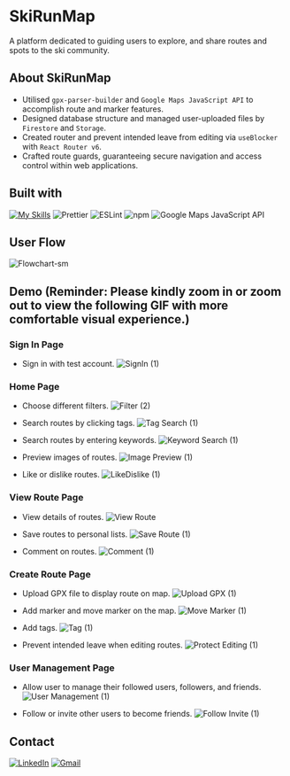 # SkiRunMap
A platform dedicated to guiding users to explore, and share routes and spots to the ski community.

## About SkiRunMap
- Utilised `gpx-parser-builder` and `Google Maps JavaScript API` to accomplish route and marker features.
- Designed database structure and managed user-uploaded files by `Firestore` and `Storage`.
- Created router and prevent intended leave from editing via `useBlocker` with `React Router v6`.
- Crafted route guards, guaranteeing secure navigation and access control within web applications.

## Built with
[![My Skills](https://skillicons.dev/icons?i=vite,react,typescript,tailwind,firebase,git,github,figma)](https://skillicons.dev)
![Prettier](https://img.shields.io/badge/Prettier-F7B93E.svg?style=for-the-badge&logo=Prettier&logoColor=black)
![ESLint](https://img.shields.io/badge/ESLint-4B32C3.svg?style=for-the-badge&logo=ESLint&logoColor=white)
![npm](https://img.shields.io/badge/npm-CB3837.svg?style=for-the-badge&logo=npm&logoColor=white)
![Google Maps JavaScript API](https://img.shields.io/badge/Google%20Maps-4285F4.svg?style=for-the-badge&logo=Google-Maps&logoColor=white)

## User Flow
![Flowchart-sm](https://github.com/Hollow-Knight-Dev/SkiRunMap/assets/134847613/4cd7356e-a2e7-4234-bc03-d59edda3c619)

## Demo (Reminder: Please kindly zoom in or zoom out to view the following GIF with more comfortable visual experience.)
### Sign In Page
- Sign in with test account.
![SignIn (1)](https://github.com/Hollow-Knight-Dev/SkiRunMap/assets/134847613/293f4636-4920-43d3-b2bb-55ea16fbef70)

### Home Page
- Choose different filters.
![Filter (2)](https://github.com/Hollow-Knight-Dev/SkiRunMap/assets/134847613/eb2f7a85-8b5d-4a71-875d-a91b7f02b637)

- Search routes by clicking tags.
![Tag Search (1)](https://github.com/Hollow-Knight-Dev/SkiRunMap/assets/134847613/3fdbfa6a-1200-423f-915a-99c6899db04d)

- Search routes by entering keywords.
![Keyword Search (1)](https://github.com/Hollow-Knight-Dev/SkiRunMap/assets/134847613/b149bd94-43d8-43c2-bd7f-358c23cb5a9b)

- Preview images of routes.
![Image Preview (1)](https://github.com/Hollow-Knight-Dev/SkiRunMap/assets/134847613/046d2a5c-5c7a-4dc3-9507-f8b32b7a7606)

- Like or dislike routes.
![LikeDislike (1)](https://github.com/Hollow-Knight-Dev/SkiRunMap/assets/134847613/369825d8-8155-4ebe-9f9a-b9abbe471aa6)

### View Route Page
- View details of routes.
![View Route](https://github.com/Hollow-Knight-Dev/SkiRunMap/assets/134847613/602208a9-8615-4266-bf31-e9776a7f249e)

- Save routes to personal lists.
![Save Route (1)](https://github.com/Hollow-Knight-Dev/SkiRunMap/assets/134847613/f4372e99-03de-4ab5-b6db-31c29bed3d20)

- Comment on routes.
![Comment (1)](https://github.com/Hollow-Knight-Dev/SkiRunMap/assets/134847613/19f27371-b883-479c-a626-f041d65d749f)

### Create Route Page
- Upload GPX file to display route on map.
![Upload GPX (1)](https://github.com/Hollow-Knight-Dev/SkiRunMap/assets/134847613/40a6b68c-2aab-4ba2-a5a0-15d609f9fbdb)

- Add marker and move marker on the map.
![Move Marker (1)](https://github.com/Hollow-Knight-Dev/SkiRunMap/assets/134847613/4f1833eb-58a2-4754-b14c-c638db4b9f9c)

- Add tags.
![Tag (1)](https://github.com/Hollow-Knight-Dev/SkiRunMap/assets/134847613/d016d704-a19d-4c8d-89fa-413624914d93)

- Prevent intended leave when editing routes.
![Protect Editing (1)](https://github.com/Hollow-Knight-Dev/SkiRunMap/assets/134847613/c76db3d6-5def-449b-8be3-ab2f64dae4d3)

### User Management Page
- Allow user to manage their followed users, followers, and friends.
![User Management (1)](https://github.com/Hollow-Knight-Dev/SkiRunMap/assets/134847613/ae811622-730f-4e3b-95ba-933f981ec260)

- Follow or invite other users to become friends.
![Follow Invite (1)](https://github.com/Hollow-Knight-Dev/SkiRunMap/assets/134847613/89098a9a-dfa6-4a44-a5d7-527f378111de)


## Contact
[![LinkedIn](https://img.shields.io/badge/LinkedIn-0A66C2.svg?style=for-the-badge&logo=LinkedIn&logoColor=white)](https://www.linkedin.com/in/lily-pichi-pan/)
[![Gmail](https://img.shields.io/badge/Gmail-EA4335.svg?style=for-the-badge&logo=Gmail&logoColor=white)](mailto:lily.pichi.pan@gmail.com)
